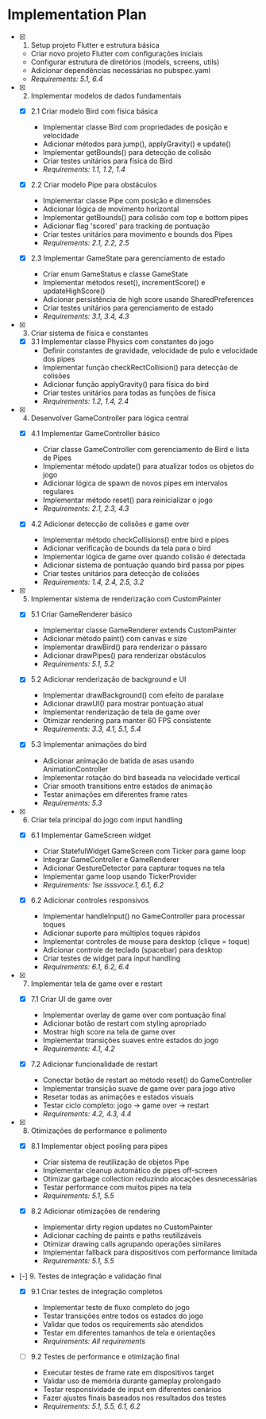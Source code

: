 # Implementation Plan

- [x] 1. Setup projeto Flutter e estrutura básica

  - Criar novo projeto Flutter com configurações iniciais
  - Configurar estrutura de diretórios (models, screens, utils)
  - Adicionar dependências necessárias no pubspec.yaml
  - _Requirements: 5.1, 6.4_

- [x] 2. Implementar modelos de dados fundamentais

  - [x] 2.1 Criar modelo Bird com física básica

    - Implementar classe Bird com propriedades de posição e velocidade
    - Adicionar métodos para jump(), applyGravity() e update()
    - Implementar getBounds() para detecção de colisão
    - Criar testes unitários para física do Bird
    - _Requirements: 1.1, 1.2, 1.4_

  - [x] 2.2 Criar modelo Pipe para obstáculos

    - Implementar classe Pipe com posição e dimensões
    - Adicionar lógica de movimento horizontal
    - Implementar getBounds() para colisão com top e bottom pipes
    - Adicionar flag 'scored' para tracking de pontuação
    - Criar testes unitários para movimento e bounds dos Pipes
    - _Requirements: 2.1, 2.2, 2.5_

  - [x] 2.3 Implementar GameState para gerenciamento de estado
    - Criar enum GameStatus e classe GameState
    - Implementar métodos reset(), incrementScore() e updateHighScore()
    - Adicionar persistência de high score usando SharedPreferences
    - Criar testes unitários para gerenciamento de estado
    - _Requirements: 3.1, 3.4, 4.3_

- [x] 3. Criar sistema de física e constantes

  - [x] 3.1 Implementar classe Physics com constantes do jogo
    - Definir constantes de gravidade, velocidade de pulo e velocidade dos pipes
    - Implementar função checkRectCollision() para detecção de colisões
    - Adicionar função applyGravity() para física do bird
    - Criar testes unitários para todas as funções de física
    - _Requirements: 1.2, 1.4, 2.4_

- [x] 4. Desenvolver GameController para lógica central

  - [x] 4.1 Implementar GameController básico

    - Criar classe GameController com gerenciamento de Bird e lista de Pipes
    - Implementar método update() para atualizar todos os objetos do jogo
    - Adicionar lógica de spawn de novos pipes em intervalos regulares
    - Implementar método reset() para reinicializar o jogo
    - _Requirements: 2.1, 2.3, 4.3_

  - [x] 4.2 Adicionar detecção de colisões e game over
    - Implementar método checkCollisions() entre bird e pipes
    - Adicionar verificação de bounds da tela para o bird
    - Implementar lógica de game over quando colisão é detectada
    - Adicionar sistema de pontuação quando bird passa por pipes
    - Criar testes unitários para detecção de colisões
    - _Requirements: 1.4, 2.4, 2.5, 3.2_

- [x] 5. Implementar sistema de renderização com CustomPainter

  - [x] 5.1 Criar GameRenderer básico

    - Implementar classe GameRenderer extends CustomPainter
    - Adicionar método paint() com canvas e size
    - Implementar drawBird() para renderizar o pássaro
    - Adicionar drawPipes() para renderizar obstáculos
    - _Requirements: 5.1, 5.2_

  - [x] 5.2 Adicionar renderização de background e UI

    - Implementar drawBackground() com efeito de paralaxe
    - Adicionar drawUI() para mostrar pontuação atual
    - Implementar renderização de tela de game over
    - Otimizar rendering para manter 60 FPS consistente
    - _Requirements: 3.3, 4.1, 5.1, 5.4_

  - [x] 5.3 Implementar animações do bird
    - Adicionar animação de batida de asas usando AnimationController
    - Implementar rotação do bird baseada na velocidade vertical
    - Criar smooth transitions entre estados de animação
    - Testar animações em diferentes frame rates
    - _Requirements: 5.3_

- [x] 6. Criar tela principal do jogo com input handling

  - [x] 6.1 Implementar GameScreen widget

    - Criar StatefulWidget GameScreen com Ticker para game loop
    - Integrar GameController e GameRenderer
    - Adicionar GestureDetector para capturar toques na tela
    - Implementar game loop usando TickerProvider
    - _Requirements: 1se isssvoce.1, 6.1, 6.2_

  - [x] 6.2 Adicionar controles responsivos
    - Implementar handleInput() no GameController para processar toques
    - Adicionar suporte para múltiplos toques rápidos
    - Implementar controles de mouse para desktop (clique = toque)
    - Adicionar controle de teclado (spacebar) para desktop
    - Criar testes de widget para input handling
    - _Requirements: 6.1, 6.2, 6.4_

- [x] 7. Implementar tela de game over e restart

  - [x] 7.1 Criar UI de game over

    - Implementar overlay de game over com pontuação final
    - Adicionar botão de restart com styling apropriado
    - Mostrar high score na tela de game over
    - Implementar transições suaves entre estados do jogo
    - _Requirements: 4.1, 4.2_

  - [x] 7.2 Adicionar funcionalidade de restart
    - Conectar botão de restart ao método reset() do GameController
    - Implementar transição suave de game over para jogo ativo
    - Resetar todas as animações e estados visuais
    - Testar ciclo completo: jogo -> game over -> restart
    - _Requirements: 4.2, 4.3, 4.4_

- [x] 8. Otimizações de performance e polimento

  - [x] 8.1 Implementar object pooling para pipes

    - Criar sistema de reutilização de objetos Pipe
    - Implementar cleanup automático de pipes off-screen
    - Otimizar garbage collection reduzindo alocações desnecessárias
    - Testar performance com muitos pipes na tela
    - _Requirements: 5.1, 5.5_

  - [x] 8.2 Adicionar otimizações de rendering
    - Implementar dirty region updates no CustomPainter
    - Adicionar caching de paints e paths reutilizáveis
    - Otimizar drawing calls agrupando operações similares
    - Implementar fallback para dispositivos com performance limitada
    - _Requirements: 5.1, 5.5_

- [-] 9. Testes de integração e validação final

  - [x] 9.1 Criar testes de integração completos

    - Implementar teste de fluxo completo do jogo
    - Testar transições entre todos os estados do jogo
    - Validar que todos os requirements são atendidos
    - Testar em diferentes tamanhos de tela e orientações
    - _Requirements: All requirements_

  - [ ] 9.2 Testes de performance e otimização final
    - Executar testes de frame rate em dispositivos target
    - Validar uso de memória durante gameplay prolongado
    - Testar responsividade de input em diferentes cenários
    - Fazer ajustes finais baseados nos resultados dos testes
    - _Requirements: 5.1, 5.5, 6.1, 6.2_
